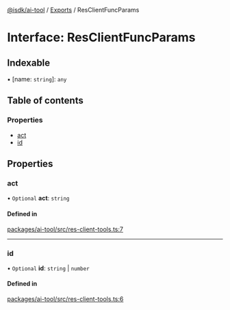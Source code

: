 [@isdk/ai-tool](../README.md) / [Exports](../modules.md) / ResClientFuncParams

# Interface: ResClientFuncParams

## Indexable

▪ [name: `string`]: `any`

## Table of contents

### Properties

- [act](ResClientFuncParams.md#act)
- [id](ResClientFuncParams.md#id)

## Properties

### act

• `Optional` **act**: `string`

#### Defined in

[packages/ai-tool/src/res-client-tools.ts:7](https://github.com/isdk/ai-tool.js/blob/8de1e0420acc6b174e70aae08e16e1ba780f842c/src/res-client-tools.ts#L7)

___

### id

• `Optional` **id**: `string` \| `number`

#### Defined in

[packages/ai-tool/src/res-client-tools.ts:6](https://github.com/isdk/ai-tool.js/blob/8de1e0420acc6b174e70aae08e16e1ba780f842c/src/res-client-tools.ts#L6)
